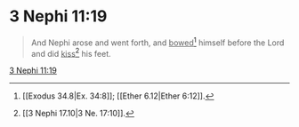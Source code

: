 # 3 Nephi 11:19

> And Nephi arose and went forth, and <u>bowed</u>[^a] himself before the Lord and did <u>kiss</u>[^b] his feet.

[3 Nephi 11:19](https://www.churchofjesuschrist.org/study/scriptures/bofm/3-ne/11?lang=eng&id=p19#p19)


[^a]: [[Exodus 34.8|Ex. 34:8]]; [[Ether 6.12|Ether 6:12]].  
[^b]: [[3 Nephi 17.10|3 Ne. 17:10]].  
